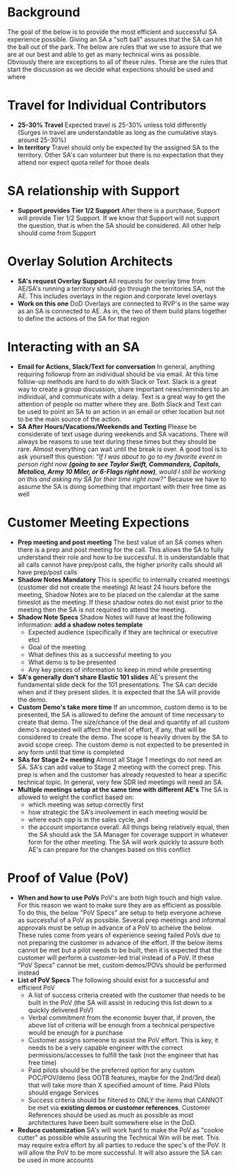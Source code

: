 # Background
The goal of the below is to provide the most efficient and successful SA experience possible. Giving an SA a "soft ball" assures that the SA can hit the ball out of the park. The below are rules that we use to assure that we are at our best and able to get as many technical wins as possible. Obviously there are exceptions to all of these rules. These are the rules that start the discussion as we decide what expections should be used and where 


#  Travel for Individual Contributors
 * **25-30% Travel** Expected travel is 25-30% unless told differently (Surges in travel are understandable as long as the cumulative stays around 25-30%)
 * **In territory** Travel should only be expected by the assigned SA to the territory. Other SA's can volunteer but there is no expectation that they attend nor expect quota relief for those deals


# SA relationship with Support
* **Support provides Tier 1/2 Support** After there is a purchase, Support will provide Tier 1/2 Support. If we know that Support will not support the question, that is when the SA should be considered. All other help should come from Support


# Overlay Solution Architects
 * **SA's request Overlay Support** All requests for overlay time from AE/SA's running a territory should go through the territories SA, not the AE. This includes overlays in the region and corporate level overlays
 * **Work on this one** DoD Overlays are connected to RVP's in the same way as an SA is connected to AE. As in, the two of them build plans together to define the actions of the SA for that region


# Interacting with an SA
 * **Email for Actions, Slack/Text for conversation** In general, anything requiring followup from an individual should be via email. At this time follow-up methods are hard to do with Slack or Text. Slack is a great way to create a group discussion, share important news/reminders to an individual, and communicate with a delay. Text is a great way to get the attention of people no matter where they are. Both Slack and Text can be used to point an SA to an action in an email or other location but not to be the main source of the action.
 *  **SA After Hours/Vacations/Weekends and Texting** Please be considerate of text usage during weekends and SA vacations. There will always be reasons to use text during these times but they should be rare. Almost everything can wait until the break is over. A good tool is to ask yourself this question: *"If I was about to go to my favorite event in person right now **(going to see Taylor Swift, Commanders, Capitals, Metalica, Army 10 Miler, or 6-Flags right now)**, would I still be working on this and asking my SA for their time right now?"* Because we have to assume the SA is doing something that important with their free time as well



# Customer Meeting Expections
 * **Prep meeting and post meeting** The best value of an SA comes when there is a prep and post meeting for the call. This allows the SA to fully understand their role and how to be successful. It is understandable that all calls cannot have prep/post calls, the higher priority calls should all have prep/post calls
 * **Shadow Notes Mandatory** This is specific to internally created meetings (customer did not create the meeting) At least 24 hours before the meeting, Shadow Notes are to be placed on the calendar at the same timeslot as the meeting. If these shadow notes do not exist prior to the meeting then the SA is not required to attend the meeting. 
 * **Shadow Note Specs** Shadow Notes will have at least the following information:
    **add a shadow notes template**
    - Expected audience (specifically if they are technical or executive etc)
    - Goal of the meeting
    - What defines this as a successful meeting to you
    - What demo is to be presented
    - Any key pieces of information to keep in mind while presenting
 * **SA's generally don't share Elastic 101 slides** AE's present the fundamental slide deck for the 101 presentations. The SA can decide when and if they present slides. It is expected that the SA will provide the demo.
 * **Custom Demo's take more time** If an uncommon, custom demo is to be presented, the SA is allowed to define the amount of time necessary to create that demo. The size/chance of the deal and quantity of all custom demo's requested will affect the level of effort, if any, that will be considered to create the demo. The scope is heavily driven by the SA to avoid scope creep. The custom demo is not expected to be presented in any form until that time is completed
 * **SAs for Stage 2+ meeting** Almost all Stage 1 meetings do not need an SA. SA's can add value to Stage 2 meeting with the correct prep. This prep is when and the customer has already requested to hear a specific technical topic. In general, very few SDR led meetings will need an SA.
 * **Multiple meetings setup at the same time with different AE's** The SA is allowed to weight the conflict based on:
   - which meeting was setup correctly first
   - how strategic the SA's involvement in each meeting would be
   - where each opp is in the sales cycle, and
   - the account importance overall.
All things being relatively equal, then the SA should ask the SA Manager for coverage support in whatever form for the other meeting. 
The SA will work quickly to assure both AE's can prepare for the changes based on this conflict


# Proof of Value (PoV)
 * **When and how to use PoVs** PoV's are both high touch and high value. For this reason we want to make sure they are as efficient as possible. To do this, the below "PoV Specs" are setup to help everyone achieve as successful of a PoV as possible.
Several prep meetings and informal approvals must be setup in advance of a PoV to acheive the below. These rules come from years of experience seeing failed PoVs due to not preparing the customer in advance of the effort. If the below items cannot be met but a pilot needs to be built, then it is expected that the customer will perform a customer-led trial instead of a PoV. If these "PoV Specs" cannot be met, custom demos/POVs should be performed instead
* **List of PoV Specs** The following should exist for a successful and efficient PoV
    - A list of success criteria created with the customer that needs to be built in the PoV (the SA will assist in reducing this list down to a quickly delivered PoV)
    - Verbal commitment from the economic buyer that, if proven, the above list of criteria will be enough from a technical perspective would be enough for a purchase
    - Customer assigns someone to assist the PoV effort. This is key, it needs to be a very capable engineer with the correct permissions/accesses to fulfill the task (not the engineer that has free time)
    - Paid pilots should be the preferred option for any custom POC/POV/demo (less OOTB features, maybe for the 2nd/3rd deal) that will take more than X specified amount of time. Paid Pilots should engage Services
    -  Success criteria should be filtered to ONLY the items that CANNOT be met via **existing demos or customer references**. Customer References should be used as much as possible as most architectures have been built somewhere else in the DoD. 
* **Reduce customization** SA's will work hard to make the PoV as "cookie cutter" as possible while assuring the Technical Win will be met. This may require extra effort by all parties to reduce the spec's of the PoV. It will allow the PoV to be more successful. It will also assure the SA can be used in more accounts 
